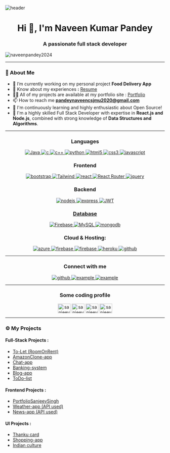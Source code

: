 ![header](https://user-images.githubusercontent.com/59575502/127335491-fdba1874-e943-4d3c-ab8c-678ffe22f8b8.png)

<a href="https://mahiiverse-portfolio.000webhostapp.com/" target="_blank"></a>

<h1 align="center">Hi 👋, I'm Naveen Kumar Pandey</h1>

<h3 align="center">A passionate full stack developer</h3>

<!--[![Typing SVG](https://readme-typing-svg.herokuapp.com?duration=10000&center=true&vCenter=true&width=800&height=30&lines=Hello+this+is+Naveen%2C+Welcome+to+my+Github+page.)](https://git.io/typing-svg) -->

<p align="left"> <img src="https://komarev.com/ghpvc/?username=naveenpandey2024&label=Profile%20views&color=0e75b6&style=flat" alt="naveenpandey2024" /> </p>

---
### 👦 About Me
- 🔭 I’m currently working on my personal project **Food Delivery App**
- 📄 Know about my experiences **:** <a href="https://drive.google.com/drive/home" target="_blank">Resume</a>
- 👨‍💻 All of my projects are available at my portfolio site : [Portfolio](https://portfolio-sanjeev-singh.vercel.app/)
- 📫 How to reach me **pandeynaveencsjmu2020@gmail.com**
- 🎯 I'm continuously learning and highly enthusiastic about Open Source!
- 💫 I'm a highly skilled Full Stack Developer with expertise in <strong>React.js and Node.js</strong>, combined with strong knowledge of <strong>Data Structures
and Algorithms</strong>.

---

<h3 align="center">Languages</h3>
<p align="center">
  <a href="https://www.java.com" target="_blank" rel="noreferrer"> 
   <img src="https://img.shields.io/badge/java%20programming-%2338B2AC.svg?style=for-the-badge&logo=java&logoColor=white"
      alt="Java"/> 
  </a>
  <a href="https://www.cprogramming.com/" target="_blank"> 
    <img src="https://img.shields.io/badge/C%20programming-A8B9CC.svg?style=for-the-badge&logo=c&logoColor=white"
      alt="c"/>
  </a>
  <a href="https://www.cprogramming.com/" target="_blank"> 
    <img src="https://img.shields.io/badge/c++-%2300599C.svg?style=for-the-badge&logo=c%2B%2B&logoColor=white"
      alt="c++"/>
  </a>
  <a href="https://www.python.org" target="_blank"> 
    <img src="https://img.shields.io/badge/python-3670A0?style=for-the-badge&logo=python&logoColor=ffdd54" 
      alt="python"/> 
  </a>
  <a href="https://www.w3.org/html/" target="_blank"> 
    <img src="https://img.shields.io/badge/html-E34F26.svg?style=for-the-badge&logo=html5&logoColor=white"
      alt="html5"/> 
  </a>
  <a href="https://www.w3schools.com/css/" target="_blank">
    <img src="https://img.shields.io/badge/css-1572B6.svg?style=for-the-badge&logo=css3&logoColor=white"
      alt="css3"/>
  </a>
  <a href="https://developer.mozilla.org/en-US/docs/Web/JavaScript" target="_blank"> 
    <img src="https://img.shields.io/badge/Javascript-F7DF1E.svg?style=for-the-badge&logo=javascript&logoColor=black"
      alt="javascript"/> 
  </a>
</p>

<h3 align="center">Frontend</h3>
<p align="center">
      <a href="https://getbootstrap.com" target="_blank">
    <img src="https://img.shields.io/badge/bootstrap-7952B3.svg?style=for-the-badge&logo=bootstrap&logoColor=white"
      alt="bootstrap"/>
  </a>
  <a href="https://tailwindcss.com/" target="_blank">
    <img src="https://img.shields.io/badge/tailwindcss-%2338B2AC.svg?style=for-the-badge&logo=tailwind-css&logoColor=white"
      alt="Tailwind"/>
  </a>
  <a href="https://reactjs.org/" target="_blank"> 
    <img src="https://img.shields.io/badge/reactjs-61DAFB.svg?style=for-the-badge&logo=react&logoColor=black"
      alt="react"/> 
  </a>
  <a href="" target="_blank">
    <img src="https://img.shields.io/badge/React_Router-CA4245?style=for-the-badge&logo=react-router&logoColor=white" alt="React Router"/> 
  </a>
  <a href="https://jquery.com/" target="_blank">
    <img src="https://img.shields.io/badge/jquery-0769AD.svg?style=for-the-badge&logo=jquery&logoColor=white" alt="jquery"/> 
  </a> 
 
</p>

<h3 align="center">Backend</h3>
<p align="center">
  <a href="https://nodejs.org" target="_blank"> 
    <img src="https://img.shields.io/badge/node.js-339933.svg?style=for-the-badge&logo=nodedotjs&logoColor=white"
      alt="nodejs"/> 
  </a>
  <a href="https://expressjs.com" target="_blank">
    <img src="https://img.shields.io/badge/express-000000.svg?style=for-the-badge&logo=express&logoColor=white"
      alt="express" />
  <a href="https://expressjs.com" target="_blank">
    <img src="https://img.shields.io/badge/JWT-black?style=for-the-badge&logo=JSON%20web%20tokens"
      alt="JWT" />
</p>

<h3 align="center">Database</h3>
<p align="center">
  <a href="" target="_blank"> 
    <img src="https://img.shields.io/badge/firebase-%23039BE5.svg?style=for-the-badge&logo=firebase"
      alt="Firebase"/> 
  </a>
  <a href="" target="_blank"> 
    <img src="https://img.shields.io/badge/mysql-%2300000f.svg?style=for-the-badge&logo=mysql&logoColor=white"
      alt="MySQL"/> 
  </a>
  <a href="https://www.mongodb.com/" target="_blank"> 
    <img src="https://img.shields.io/badge/mongodb-47A248.svg?style=for-the-badge&logo=mongodb&logoColor=white"
      alt="mongodb"/> 
  </a> 
</p>

<h3 align="center">Cloud & Hosting:</h3>
<p align="center">

  <a href="" target="_blank">
    <img  src="https://img.shields.io/badge/vercel-%23000000.svg?style=for-the-badge&logo=vercel&logoColor=white" alt="azure"/> 
  </a>
  <a href="https://firebase.google.com/" target="_blank">
    <img src="https://img.shields.io/badge/firebase-FFCA28.svg?style=for-the-badge&logo=firebase&logoColor=black" alt="firebase"/>
  </a>
  <a href="https://netlify.com/" target="_blank">
    <img src="https://img.shields.io/badge/netlify-00C7B7.svg?style=for-the-badge&logo=netlify&logoColor=black" alt="firebase"/>
  </a>
  <a href="https://heroku.com" target="_blank"> 
    <img src="https://img.shields.io/badge/heroku-430098.svg?style=for-the-badge&logo=heroku&logoColor=white"
      alt="heroku"/> 
  </a>
    <a href="https://github.com/sanjeev662" target="_blank">
    <img src="https://img.shields.io/badge/github-181717.svg?style=for-the-badge&logo=github&logoColor=white" alt="github" />
  </a> 
</p>

----

<h3 align="center">Connect with me</h3>

<div style="margin-top:10px" align="center">
  <div>
       <a href="https://github.com/sanjeev662" target="_blank">
    <img src="https://img.shields.io/badge/github-181717.svg?style=for-the-badge&logo=github&logoColor=white" alt="github" />
  </a>
    <a  href="https://www.linkedin.com/in/sanjeev662" target="_blank">
      <img src="https://img.shields.io/badge/Linked%20In-0A66C2.svg?style=for-the-badge&logo=linkedin&logoColor=white" alt="example"/>
    </a>
    <a  href="mailto:sanjeevsinghkaushik662@gmail.com" target="_blank">
      <img src="https://img.shields.io/badge/Gmail-D14836?style=for-the-badge&logo=gmail&logoColor=white" alt="example"/>
    </a>
  </div>
</div>

<hr>

<h3 align="center">Some coding profile</h3>
<p align="center">
<a href="https://www.codechef.com/users/sanjeev662" target="blank"><img align="center" src="https://cdn.jsdelivr.net/npm/simple-icons@3.1.0/icons/codechef.svg" alt="sanjeev662" height="30" width="40" /></a>
<a href="https://www.hackerrank.com/sanjeev662" target="blank"><img align="center" src="https://raw.githubusercontent.com/rahuldkjain/github-profile-readme-generator/master/src/images/icons/Social/hackerrank.svg" alt="sanjeev662" height="30" width="40" /></a>
<a href="https://codeforces.com/profile/sanjeev662" target="blank"><img align="center" src="https://raw.githubusercontent.com/rahuldkjain/github-profile-readme-generator/master/src/images/icons/Social/codeforces.svg" alt="sanjeev662" height="30" width="40" /></a>
<a href="https://auth.geeksforgeeks.org/user/sanjeev662" target="blank"><img align="center" src="https://raw.githubusercontent.com/rahuldkjain/github-profile-readme-generator/master/src/images/icons/Social/geeks-for-geeks.svg" alt="sanjeev662" height="30" width="40" /></a>
</p>

---

### ⚙️ My Projects 

#### Full-Stack Projects :
* [To-Let (RoomOnRent)](https://github.com/sanjeev662/ToLet-RoomOnRent)
* [AmazonClone-app](https://github.com/sanjeev662/Amazon-Clone-App)
* [Chat-app](https://github.com/sanjeev662/Clone-Chat-App)
* [Banking-system](https://github.com/sanjeev662/BankingSystem)
* [Blog-app](https://github.com/sanjeev662/blog_app)
* [ToDo-list](https://github.com/sanjeev662/ToDoList)

#### Frontend Projects :

* [PortfolioSanjeevSingh](https://github.com/sanjeev662/PortfolioSanjeevSingh)
* [Weather-app (API used)](https://github.com/sanjeev662/weather-app)
* [News-app (API used)](https://github.com/sanjeev662/newsapp)

#### UI Projects :

* [Thanku card](https://github.com/sanjeev662/thankugreetingcard)
* [Shopping-app](https://github.com/sanjeev662/onlineshop.github.io)
* [Indian culture](https://github.com/sanjeev662/IndianCulture)

<!-- <hr> -->

<!-- <h3 align="left">Most used Languages:</h3>
<p><img align="center" src="https://github-readme-stats.vercel.app/api/top-langs?username=sanjeev662&show_icons=true&locale=en&layout=compact" alt="sanjeev662" /></p> -->

<!-- <p align="center"><img align="center" src="https://github-readme-streak-stats.herokuapp.com/?user=sanjeev662&" alt="sanjeev662" /></p> -->
    
    
<!-- <p align="left"> <a href="https://github.com/ryo-ma/github-profile-trophy"><img src="https://github-profile-trophy.vercel.app/?username=sanjeev662" alt="sanjeev662" /></a> </p> -->

